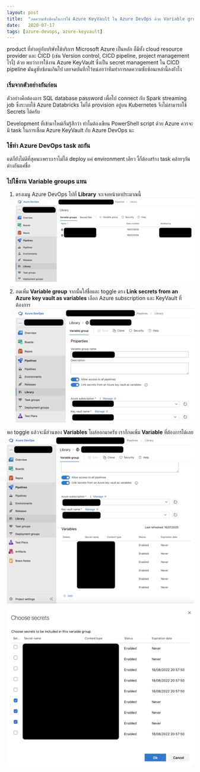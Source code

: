 ```yaml
---
layout: post
title:  "ลดความซับซ้อนในการใช้ Azure KeyVault ใน Azure DevOps ด้วย Variable groups"
date:   2020-07-17
tags: [azure-devops, azure-keyvault]
---
```


product ที่ทำอยู่กับบริษัทใช้บริการ Microsoft Azure เป็นหลัก ก็มีทั้ง cloud resource provider และ CICD (เช่น Version control, CICD pipeline, project management ไรงี้) ด้วย พบว่าการใช้งาน Azure KeyVault ซึ่งเป็น secret management ใน CICD pipeline มันดูซับซ้อนเกินไป เลยจดบันทึกไว้หน่อยว่าทีมทำการลดความซับซ้อนเหล่านี้ลงยังไง

### เริ่มจากตัวอย่างกันก่อน
ตัวอย่างคือต้องการ SQL database password เพื่อไป connect กับ Spark streaming job ซึ่งระบบใช้ Azure Databricks ไม่ได้ provision อยู่บน Kubernetes จีงไม่สามารถใช้ Secrets ได้ครับ  

<script src="https://gist.github.com/raksit31667/468d78e332e6098d8911bc9677519814.js"></script>

Development ที่เข้ามาใหม่เริ่มรู้สึกว่า ทำไมต้องเขียน PowerShell script ด้วย Azure ควรจะมี task ในการเชื่อม Azure KeyVault กับ Azure DevOps นะ  

### ใช้ท่า Azure DevOps task ละกัน

<script src="https://gist.github.com/raksit31667/8d48650e0b886c30a16ff2b172f79493.js"></script>

แต่ก็ยังไม่ดีที่สุดนะเพราะเราไม่ได้ deploy แค่ environment เดียว งี้ก็ต้องสร้าง task คล้ายๆกัน ต่างกันแค่ชื่อ  

### ไปใช้งาน Variable groups แทน
1. ตรงเมนู​ Azure DevOps ไปที่ **Library** จะเจอหน้าตาประมาณนี้
![ADO VarGroups 1](/assets/2020-07-19-azure-devops-variable-groups-1.png)

2. กดเพิ่ม **Variable group** จากนั้นใส่ชื่อและ toggle ตรง **Link secrets from an Azure key vault as variables** เลือก Azure subscription และ KeyVault ที่ต้องการ
![ADO VarGroups 2](/assets/2020-07-19-azure-devops-variable-groups-2.png)

พอ toggle แล้วจะมีส่วนของ **Variables** โผล่ออกมาครับ เราก็กดเพิ่ม **Variable** ที่ต้องการได้เลย
![ADO VarGroups 3](/assets/2020-07-19-azure-devops-variable-groups-3.png)

![ADO VarGroups 4](/assets/2020-07-19-azure-devops-variable-groups-4.png)
